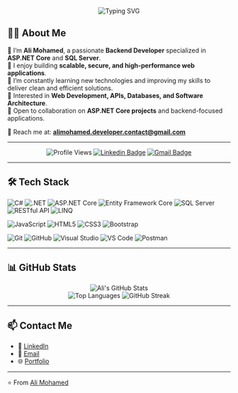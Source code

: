 
<div align="center">

![Typing SVG](https://readme-typing-svg.demolab.com?font=Fira+Code&size=24&pause=1000&color=0CF7FF&center=true&vCenter=true&width=500&lines=Hi+I'm+Ali+Mohamed;Backend+Developer;)

</div>



## 👨‍💻 About Me  

  🔹 I’m **Ali Mohamed**, a passionate **Backend Developer** specialized in **ASP.NET Core** and **SQL Server**.  
  🔹 I enjoy building **scalable, secure, and high-performance web applications**.  
  🔹 I’m constantly learning new technologies and improving my skills to deliver clean and efficient solutions.  
  🔹 Interested in **Web Development, APIs, Databases, and Software Architecture**.  
  🔹 Open to collaboration on **ASP.NET Core projects** and backend-focused applications.  

📧 Reach me at: **alimohamed.developer.contact@gmail.com**


</div>

---

<div align="center">

![Profile Views](https://komarev.com/ghpvc/?username=AliMohamed&style=flat&color=orange&label=PROFILE+VIEWS)
[![Linkedin Badge](https://img.shields.io/badge/-Ali%20Mohamed-blue?style=flat&logo=Linkedin&logoColor=white)](https://www.linkedin.com/in/your-link/)
[![Gmail Badge](https://img.shields.io/badge/-alimohamed.developer.contact@gmail.com-c14438?style=flat&logo=Gmail&logoColor=white)](mailto:alimohamed.developer.contact@gmail.com)

</div>

---

## 🛠️ Tech Stack  

![C#](https://img.shields.io/badge/c%23-%23239120.svg?style=flat&logo=c-sharp&logoColor=white)
![.NET](https://img.shields.io/badge/.NET-512BD4?style=flat&logo=dotnet&logoColor=white)
![ASP.NET Core](https://img.shields.io/badge/ASP.NET%20Core-5C2D91?style=flat&logo=dotnet&logoColor=white)
![Entity Framework Core](https://img.shields.io/badge/Entity%20Framework-512BD4?style=flat&logo=nuget&logoColor=white)
![SQL Server](https://img.shields.io/badge/SQL%20Server-CC2927?style=flat&logo=microsoftsqlserver&logoColor=white)
![RESTful API](https://img.shields.io/badge/REST%20API-02569B?style=flat&logo=swagger&logoColor=white)
![LINQ](https://img.shields.io/badge/LINQ-512BD4?style=flat&logo=dotnet&logoColor=white)

![JavaScript](https://img.shields.io/badge/JavaScript-F7DF1E?style=flat&logo=javascript&logoColor=black)
![HTML5](https://img.shields.io/badge/HTML5-E34F26?style=flat&logo=html5&logoColor=white)
![CSS3](https://img.shields.io/badge/CSS3-1572B6?style=flat&logo=css3&logoColor=white)
![Bootstrap](https://img.shields.io/badge/Bootstrap-7952B3?style=flat&logo=bootstrap&logoColor=white)

![Git](https://img.shields.io/badge/Git-F05032?style=flat&logo=git&logoColor=white)
![GitHub](https://img.shields.io/badge/GitHub-181717?style=flat&logo=github&logoColor=white)
![Visual Studio](https://img.shields.io/badge/Visual%20Studio-5C2D91?style=flat&logo=visualstudio&logoColor=white)
![VS Code](https://img.shields.io/badge/VS%20Code-0078D4?style=flat&logo=visualstudiocode&logoColor=white)
![Postman](https://img.shields.io/badge/Postman-FF6C37?style=flat&logo=postman&logoColor=white)


---

## 📊 GitHub Stats  

<div align="center">

![Ali's GitHub Stats](https://github-readme-stats.vercel.app/api?username=AliMohamedProg&show_icons=true&theme=github_dark&hide_border=true&count_private=true)  
![Top Languages](https://github-readme-stats.vercel.app/api/top-langs/?username=AliMohamedProg&layout=compact&theme=github_dark&hide_border=true)
![GitHub Streak](https://github-readme-streak-stats.herokuapp.com/?user=AliMohamedProg&theme=github-dark&hide_border=true)

</div>



---

## 📫 Contact Me  

- 💼 [LinkedIn](https://www.linkedin.com/in/your-link/)  
- 📧 [Email](mailto:alimohamed.developer.contact@gmail.com)  
- 🌐 [Portfolio](https://your-portfolio.com/)  

---

⭐️ From [Ali Mohamed](https://github.com/AliMohamedProg)
